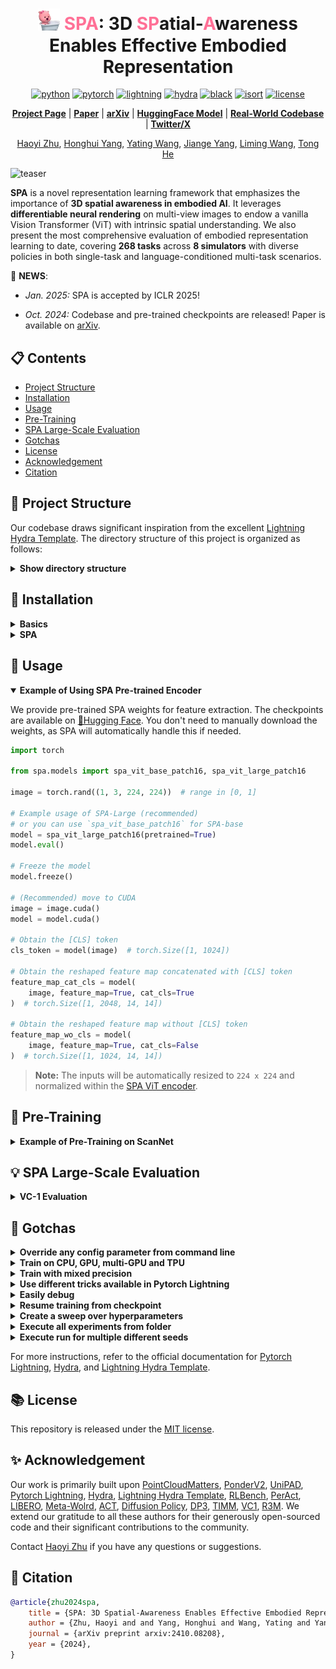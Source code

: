 <div align="center">

# <img src="assets/loopy_spa.png" alt="Logo" width="35"/> <span style="color: #FF7096;">SPA</span>: 3D <span style="color: #FF7096;">SP</span>atial-<span style="color: #FF7096;">A</span>wareness Enables Effective Embodied Representation


[![python](https://img.shields.io/badge/-Python_3.9_%7C_3.10_%7C_3.11-blue?logo=python&logoColor=white)](https://github.com/pre-commit/pre-commit)
[![pytorch](https://img.shields.io/badge/PyTorch_2.0+-ee4c2c?logo=pytorch&logoColor=white)](https://pytorch.org/get-started/locally/)
[![lightning](https://img.shields.io/badge/-Lightning_2.0+-792ee5?logo=pytorchlightning&logoColor=white)](https://pytorchlightning.ai/)
[![hydra](https://img.shields.io/badge/Config-Hydra_1.3-89b8cd)](https://hydra.cc/)
[![black](https://img.shields.io/badge/Code%20Style-Black-black.svg?labelColor=gray)](https://black.readthedocs.io/en/stable/)
[![isort](https://img.shields.io/badge/%20imports-isort-%231674b1?style=flat&labelColor=ef8336)](https://pycqa.github.io/isort/)
[![license](https://img.shields.io/badge/License-MIT-green.svg?labelColor=gray)](https://github.com/ashleve/lightning-hydra-template#license)

[**Project Page**](https://haoyizhu.github.io/spa/) | [**Paper**](https://haoyizhu.github.io/spa/static/images/paper.pdf) | [**arXiv**](https://arxiv.org/abs/2410.08208) | [**HuggingFace Model**](https://huggingface.co/HaoyiZhu/SPA) | [**Real-World Codebase**](https://github.com/HaoyiZhu/RealRobot) | [**Twitter/X**](https://x.com/HaoyiZhu/status/1844675411760013471)

[Haoyi Zhu](https://www.haoyizhu.site/), [Honghui Yang](https://hhyangcs.github.io/), [Yating Wang](https://scholar.google.com/citations?hl=zh-CN&user=5SuBWh0AAAAJ),  [Jiange Yang](https://yangjiangeyjg.github.io/), [Liming Wang](https://wanglimin.github.io/), [Tong He](http://tonghe90.github.io/)
</div>

![teaser](assets/teaser.gif)

**SPA** is a novel representation learning framework that emphasizes the importance of **3D spatial awareness in embodied AI**. It leverages **differentiable neural rendering** on multi-view images to endow a vanilla Vision Transformer (ViT) with intrinsic spatial understanding. We also present the most comprehensive evaluation of embodied representation learning to date, covering **268 tasks** across **8 simulators** with diverse policies in both single-task and language-conditioned multi-task scenarios.

:partying_face: **NEWS**: 

- *Jan. 2025:* SPA is accepted by ICLR 2025!

- *Oct. 2024:* Codebase and pre-trained checkpoints are released! Paper is available on [arXiv](https://arxiv.org/abs/2410.08208).

## :clipboard: Contents

- [Project Structure](#telescope-project-structure)
- [Installation](#installation)
- [Usage](#star2-usage)
- [Pre-Training](#rocket-pre-training)
- [SPA Large-Scale Evaluation](#bulb-spa-large-scale-evaluation)
- [Gotchas](#tada-gotchas)
- [License](#books-license)
- [Acknowledgement](#sparkles-acknowledgement)
- [Citation](#pencil-citation)

## :telescope: Project Structure

Our codebase draws significant inspiration from the excellent [Lightning Hydra Template](https://github.com/ashleve/lightning-hydra-template). The directory structure of this project is organized as follows:

<details>
<summary><b>Show directory structure</b></summary>

```
├── .github                   <- Github Actions workflows
│
├── configs                   <- Hydra configs
│   ├── callbacks                         <- Callbacks configs
│   ├── data                              <- Data configs
│   ├── debug                             <- Debugging configs
│   ├── experiment                        <- Experiment configs
│   ├── extras                            <- Extra utilities configs
│   ├── hydra                             <- Hydra configs
│   ├── local                             <- Local configs
│   ├── logger                            <- Logger configs
│   ├── model                             <- Model configs
│   ├── paths                             <- Project paths configs
│   ├── trainer                           <- Trainer configs
|   |
│   └── train.yaml            <- Main config for training
│
├── data                   <- Project data
│
├── logs                   <- Logs generated by hydra and lightning loggers
│
├── scripts                <- Shell or Python scripts
|
├── spa                    <- Source code of SPA
│   ├── data                     <- Data scripts
│   ├── models                   <- Model scripts
│   ├── utils                    <- Utility scripts
│   │
│   └── train.py                 <- Run SPA pre-training
│
├── .gitignore                <- List of files ignored by git
├── .project-root             <- File for inferring the position of project root directory
├── requirements.txt          <- File for installing python dependencies
├── setup.py                  <- File for installing project as a package
└── README.md
```

</details>

## :hammer: Installation
<details>
<summary><b>Basics</b></summary>

```bash
# clone project
git clone https://github.com/HaoyiZhu/SPA.git
cd SPA

# crerate conda environment
conda create -n spa python=3.11 -y
conda activate spa

# install PyTorch, please refer to https://pytorch.org/ for other CUDA versions
# e.g. cuda 11.8:
pip3 install torch torchvision torchaudio --index-url https://download.pytorch.org/whl/cu118
# install basic packages
pip3 install -r requirements.txt
```
</details>

<details>
<summary><b>SPA</b></summary>

```bash
# (optional) if you want to use SPA's volume decoder
cd libs/spa-ops
pip install -e .
cd ../..

# install SPA, so that you can import from anywhere
pip install -e .
```
</details>

## :star2: Usage

<details open>
  <summary><b>Example of Using SPA Pre-trained Encoder </b></summary>

We provide pre-trained SPA weights for feature extraction. The checkpoints are available on [🤗Hugging Face](https://huggingface.co/HaoyiZhu/SPA). You don't need to manually download the weights, as SPA will automatically handle this if needed.

```python
import torch

from spa.models import spa_vit_base_patch16, spa_vit_large_patch16

image = torch.rand((1, 3, 224, 224))  # range in [0, 1]

# Example usage of SPA-Large (recommended)
# or you can use `spa_vit_base_patch16` for SPA-base
model = spa_vit_large_patch16(pretrained=True)
model.eval()

# Freeze the model
model.freeze()

# (Recommended) move to CUDA
image = image.cuda()
model = model.cuda()

# Obtain the [CLS] token
cls_token = model(image)  # torch.Size([1, 1024])

# Obtain the reshaped feature map concatenated with [CLS] token
feature_map_cat_cls = model(
    image, feature_map=True, cat_cls=True
)  # torch.Size([1, 2048, 14, 14])

# Obtain the reshaped feature map without [CLS] token
feature_map_wo_cls = model(
    image, feature_map=True, cat_cls=False
)  # torch.Size([1, 1024, 14, 14])
```

> **Note:** The inputs will be automatically resized to `224 x 224` and normalized within the [SPA ViT encoder](spa/models/components/img_backbones/vit.py#L69).

</details>



## :rocket: Pre-Training

<details>
  <summary><b>Example of Pre-Training on ScanNet </b></summary>

We give an example on pre-training SPA on the [ScanNet](http://www.scan-net.org/) v2 dataset.

1) Prepare the dataset
    - Download the [ScanNet](http://www.scan-net.org/) v2 dataset.
    - Pre-process and extract RGB-D images following [PonderV2](https://github.com/OpenGVLab/PonderV2/blob/main/docs/data_preparation.md#scannet-v2). The preprocessed data should be put under `data/scannet/`.
    - Pre-generate metadata for fast data loading. The following command will generate metadata under `data/scannet/metadata`.
        ```bash
        python scripts/generate_scannet_metadata.py
        ```

2) Run the following command for pre-training. Remember to modify hyper-parameters such as number of nodes and GPU devices according to your machines.
    ```bash
    python spa/train.py experiment=spa_pretrain_vitl trainer.num_nodes=5 trainer.devices=8
    ```

</details>

## :bulb: SPA Large-Scale Evaluation

<details>
<summary><b>VC-1 Evaluation</b></summary>

We evaluate on the VC-1's MetaWorld, Adroit, DMControl, and TriFinger benchmarks. Additionally, we have a [forked version of the repository](https://github.com/xiaoxiao0406/eai-vc.git) that includes code and configuration for evaluating SPA.

1) Clone the [forked VC-1 repo](https://github.com/xiaoxiao0406/eai-vc.git), and follow the instructions in the [CortexBench README](https://github.com/facebookresearch/eai-vc/blob/main/cortexbench/README.md) to set up the MuJoCo and TriFinger environments, as well as download the required datasets.
   
2) Create a configuration for spa `<spa_model>.yaml`(e.g., using SPA-Large as in [spa_vit_large.yaml](https://github.com/xiaoxiao0406/eai-vc/blob/main/vc_models/src/vc_models/conf/model/spa_vit_large.yaml)) in [<vc-1_path>/vc_models/src/vc_models/conf/model](https://github.com/xiaoxiao0406/eai-vc/tree/main/vc_models/src/vc_models/conf/model).

3) To run the VC-1 evaluation for spa, specify the model config as a parameter (embedding=<spa_model>) for each of the benchmarks in [cortexbench](https://github.com/xiaoxiao0406/eai-vc/tree/main/cortexbench).
</details> 

## :tada: Gotchas

<details>
<summary><b> Override any config parameter from command line </b></summary>

This codebase is based on [Hydra](https://github.com/facebookresearch/hydra), which allows for convenient configuration overriding:
```bash
python src/train.py trainer.max_epochs=20 seed=300
```
> **Note**: You can also add new parameters with `+` sign.
```bash
python src/train.py +some_new_param=some_new_value
```

</details>

<details>
<summary><b>Train on CPU, GPU, multi-GPU and TPU</b></summary>

```bash
# train on CPU
python src/train.py trainer=cpu

# train on 1 GPU
python src/train.py trainer=gpu

# train on TPU
python src/train.py +trainer.tpu_cores=8

# train with DDP (Distributed Data Parallel) (4 GPUs)
python src/train.py trainer=ddp trainer.devices=4

# train with DDP (Distributed Data Parallel) (8 GPUs, 2 nodes)
python src/train.py trainer=ddp trainer.devices=4 trainer.num_nodes=2

# simulate DDP on CPU processes
python src/train.py trainer=ddp_sim trainer.devices=2

# accelerate training on mac
python src/train.py trainer=mps
```

</details>

<details>
<summary><b>Train with mixed precision</b></summary>

```bash
# train with pytorch native automatic mixed precision (AMP)
python src/train.py trainer=gpu +trainer.precision=16
```

</details>

<details>
<summary><b>Use different tricks available in Pytorch Lightning</b></summary>

```yaml
# gradient clipping may be enabled to avoid exploding gradients
python src/train.py trainer.gradient_clip_val=0.5

# run validation loop 4 times during a training epoch
python src/train.py +trainer.val_check_interval=0.25

# accumulate gradients
python src/train.py trainer.accumulate_grad_batches=10

# terminate training after 12 hours
python src/train.py +trainer.max_time="00:12:00:00"
```

> **Note**: PyTorch Lightning provides about [40+ useful trainer flags](https://pytorch-lightning.readthedocs.io/en/latest/common/trainer.html#trainer-flags).

</details>

<details>
<summary><b>Easily debug</b></summary>

```bash
# runs 1 epoch in default debugging mode
# changes logging directory to `logs/debugs/...`
# sets level of all command line loggers to 'DEBUG'
# enforces debug-friendly configuration
python src/train.py debug=default

# run 1 train, val and test loop, using only 1 batch
python src/train.py debug=fdr

# print execution time profiling
python src/train.py debug=profiler

# try overfitting to 1 batch
python src/train.py debug=overfit

# raise exception if there are any numerical anomalies in tensors, like NaN or +/-inf
python src/train.py +trainer.detect_anomaly=true

# use only 20% of the data
python src/train.py +trainer.limit_train_batches=0.2 \
+trainer.limit_val_batches=0.2 +trainer.limit_test_batches=0.2
```

> **Note**: Visit [configs/debug/](configs/debug/) for different debugging configs.

</details>

<details>
<summary><b>Resume training from checkpoint</b></summary>

```yaml
python src/train.py ckpt_path="/path/to/ckpt/name.ckpt"
```

> **Note**: Checkpoint can be either path or URL.

> **Note**: Currently loading ckpt doesn't resume logger experiment, but it will be supported in future Lightning release.

</details>

<details>
<summary><b>Create a sweep over hyperparameters</b></summary>

```bash
# this will run 9 experiments one after the other,
# each with different combination of seed and learning rate
python src/train.py -m seed=100,200,300 model.optimizer.lr=0.0001,0.00005,0.00001
```

> **Note**: Hydra composes configs lazily at job launch time. If you change code or configs after launching a job/sweep, the final composed configs might be impacted.

</details>

<details>
<summary><b>Execute all experiments from folder</b></summary>

```bash
python src/train.py -m 'exp_maniskill2_act_policy/maniskill2_task@maniskill2_task=glob(*)'
```

> **Note**: Hydra provides special syntax for controlling behavior of multiruns. Learn more [here](https://hydra.cc/docs/next/tutorials/basic/running_your_app/multi-run). The command above executes all task experiments from [configs/exp_maniskill2_act_policy/maniskill2_task](configs/experiment/).

</details>

<details>
<summary><b>Execute run for multiple different seeds</b></summary>

```bash
python src/train.py -m seed=100,200,300 trainer.deterministic=True
```

> **Note**: `trainer.deterministic=True` makes pytorch more deterministic but impacts the performance.

</details>

For more instructions, refer to the official documentation for [Pytorch Lightning](https://github.com/Lightning-AI/pytorch-lightning), [Hydra](https://github.com/facebookresearch/hydra), and [Lightning Hydra Template](https://github.com/ashleve/lightning-hydra-template).

## :books: License

This repository is released under the [MIT license](LICENSE).

## :sparkles: Acknowledgement

Our work is primarily built upon [PointCloudMatters](https://github.com/HaoyiZhu/PointCloudMatters), [PonderV2](https://github.com/OpenGVLab/PonderV2), [UniPAD](https://github.com/Nightmare-n/UniPAD), [Pytorch Lightning](https://github.com/Lightning-AI/pytorch-lightning), [Hydra](https://github.com/facebookresearch/hydra), [Lightning Hydra Template](https://github.com/ashleve/lightning-hydra-template), [RLBench](https://github.com/stepjam/RLBench), [PerAct](https://github.com/peract/peract), [LIBERO](https://github.com/Lifelong-Robot-Learning/LIBERO), [Meta-Wolrd](https://github.com/Farama-Foundation/Metaworld), [ACT](https://github.com/tonyzhaozh/act), [Diffusion Policy](https://github.com/real-stanford/diffusion_policy), [DP3](https://github.com/YanjieZe/3D-Diffusion-Policy), [TIMM](https://github.com/huggingface/pytorch-image-models), [VC1](https://github.com/facebookresearch/eai-vc), [R3M](https://github.com/facebookresearch/r3m). We extend our gratitude to all these authors for their generously open-sourced code and their significant contributions to the community.

Contact [Haoyi Zhu](https://www.haoyizhu.site/) if you have any questions or suggestions.

## :pencil: Citation

```bib
@article{zhu2024spa,
    title = {SPA: 3D Spatial-Awareness Enables Effective Embodied Representation},
    author = {Zhu, Haoyi and and Yang, Honghui and Wang, Yating and Yang, Jiange and Wang, Limin and He, Tong},
    journal = {arXiv preprint arxiv:2410.08208},
    year = {2024},
}
```
